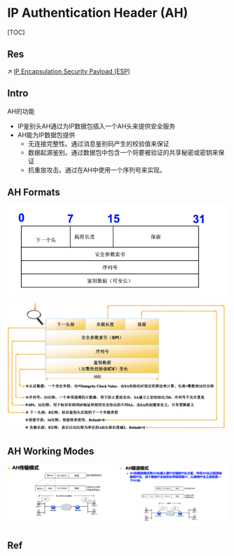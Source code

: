 # IP Authentication Header (AH)

[TOC]



## Res
↗ [IP Encapsulation Security Payload (ESP)](../IP%20Encapsulation%20Security%20Payload%20(ESP)/IP%20Encapsulation%20Security%20Payload%20(ESP).md)



## Intro
AH的功能
- IP鉴别头AH通过为IP数据包插入一个AH头来提供安全服务
- AH能为IP数据包提供
	- 无连接完整性。通过消息鉴别码产生的校验值来保证
	- 数据起源鉴别。通过数据包中包含一个将要被验证的共享秘密或密钥来保证
	- 抗重放攻击。通过在AH中使用一个序列号来实现。



## AH Formats
![](../../../../../../../Assets/Pics/Screenshot%202023-12-16%20at%204.17.46PM.png)

![](../../../../../../../Assets/Pics/Screenshot%202023-12-16%20at%204.18.15PM.png)



## AH Working Modes
![](../../../../../../../Assets/Pics/Screenshot%202023-12-16%20at%204.19.41PM.png)



## Ref

